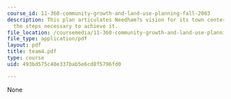 ```yaml
---
course_id: 11-360-community-growth-and-land-use-planning-fall-2003
description: This plan articulates Needham?s vision for its town center and demonstrates
  the steps necessary to achieve it.
file_location: /coursemedia/11-360-community-growth-and-land-use-planning-fall-2003/493bd575c48e337bab5e6cd8f5796fd0_team4.pdf
file_type: application/pdf
layout: pdf
title: team4.pdf
type: course
uid: 493bd575c48e337bab5e6cd8f5796fd0

---
```

None